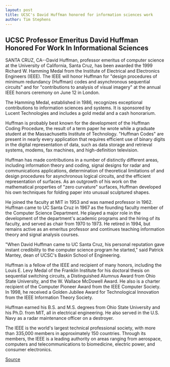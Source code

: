 ```yaml
---
layout: post
title: UCSC's David Huffman honored for information sciences work
author: Tim Stephens
---
```


## UCSC Professor Emeritus David Huffman Honored For Work In Informational Sciences

SANTA CRUZ, CA--David Huffman, professor emeritus of computer science at the University of California, Santa Cruz, has been awarded the 1999 Richard W. Hamming Medal from the Institute of Electrical and Electronics Engineers (IEEE). The IEEE will honor Huffman for "design procedures of minimum redundancy (Huffman) codes and asynchronous sequential circuits" and for "contributions to analysis of visual imagery" at the annual IEEE honors ceremony on June 12 in London.

The Hamming Medal, established in 1986, recognizes exceptional contributions to information sciences and systems. It is sponsored by Lucent Technologies and includes a gold medal and a cash honorarium.

Huffman is probably best known for the development of the Huffman Coding Procedure, the result of a term paper he wrote while a graduate student at the Massachusetts Institute of Technology. "Huffman Codes" are present in nearly every application that requires efficient use of binary digits in the digital representation of data, such as data storage and retrieval systems, modems, fax machines, and high-definition television.

Huffman has made contributions in a number of distinctly different areas, including information theory and coding, signal designs for radar and communications applications, determination of theoretical limitations of and design procedures for asynchronous logical circuits, and the efficient representation of surfaces. As an outgrowth of his work on the mathematical properties of "zero curvature" surfaces, Huffman developed his own techniques for folding paper into unusual sculptured shapes.

He joined the faculty at MIT in 1953 and was named professor in 1962. Huffman came to UC Santa Cruz in 1967 as the founding faculty member of the Computer Science Department. He played a major role in the development of the department's academic programs and the hiring of its faculty, and served as chair from 1970 to 1973. He retired in 1994, but remains active as an emeritus professor and continues teaching information theory and signal analysis courses.

"When David Huffman came to UC Santa Cruz, his personal reputation gave instant credibility to the computer science program he started," said Patrick Mantey, dean of UCSC's Baskin School of Engineering.

Huffman is a fellow of the IEEE and recipient of many honors, including the Louis E. Levy Medal of the Franklin Institute for his doctoral thesis on sequential switching circuits, a Distinguished Alumnus Award from Ohio State University, and the W. Wallace McDowell Award. He also is a charter recipient of the Computer Pioneer Award from the IEEE Computer Society. In 1998, he received a Golden Jubilee Award for Technological Innovation from the IEEE Information Theory Society.

Huffman earned his B.S. and M.S. degrees from Ohio State University and his Ph.D. from MIT, all in electrical engineering. He also served in the U.S. Navy as a radar maintenance officer on a destroyer.

The IEEE is the world's largest technical professional society, with more than 335,000 members in approximately 150 countries. Through its members, the IEEE is a leading authority on areas ranging from aerospace, computers and telecommunications to biomedicine, electric power, and consumer electronics.

[Source](http://www1.ucsc.edu/news_events/press_releases/archive/98-99/05-99/0599-huffman.htm "Permalink to UCSC's David Huffman honored for info. sciences work")